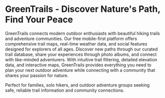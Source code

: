 
# GreenTrails - Discover Nature's Path, Find Your Peace

GreenTrails connects modern outdoor enthusiasts with beautiful hiking trails and adventure communities. Our free mobile-first platform offers comprehensive trail maps, real-time weather data, and social features designed for explorers of all ages. Discover new paths through our curated trail database, share your experiences through photo albums, and connect with like-minded adventurers. With intuitive trail filtering, detailed elevation data, and interactive maps, GreenTrails provides everything you need to plan your next outdoor adventure while connecting with a community that shares your passion for nature.

Perfect for families, solo hikers, and outdoor adventure groups seeking safe, reliable trail information and community connections.
